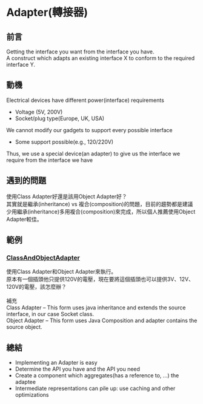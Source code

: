 # Adapter(轉接器)

## 前言
Getting the interface you want from the interface you have.<br>
A construct which adapts an existing interface X to conform to the required interface Y.

## 動機
Electrical devices have different power(interface) requirements
- Voltage (5V, 200V)
- Socket/plug type(Europe, UK, USA)

We cannot modify our gadgets to support every possible interface
- Some support possible(e.g., 120/220V)

Thus, we use a special device(an adapter) to give us the interface we require from the interface we have

## 遇到的問題
使用Class Adapter好還是該用Object Adapter好？<br>
其實就是繼承(inheritance) vs 複合(composition)的問題，目前的趨勢都是建議少用繼承(inheritance)多用複合(composition)來完成，所以個人推薦使用Object Adapter較佳。<br>

## 範例
### [ClassAndObjectAdapter](https://github.com/changemyminds/Design-and-Pattern/tree/master/Adapter/ClassAndObjectAdapter/src)
使用Class Adapter和Object Adapter來執行。<br>
原本有一個插頭他只提供120V的電壓，現在要將這個插頭也可以提供3V、12V、120V的電壓，該怎麼辦？<br><br>
補充<br>
Class Adapter – This form uses java inheritance and extends the source interface, in our case Socket class.<br>
Object Adapter – This form uses Java Composition and adapter contains the source object.
 
## 總結
- Implementing an Adapter is easy
- Determine the API you have and the API you need
- Create a component which aggregates(has a reference to, ...) the adaptee
- Intermediate representations can pile up: use caching and other optimizations